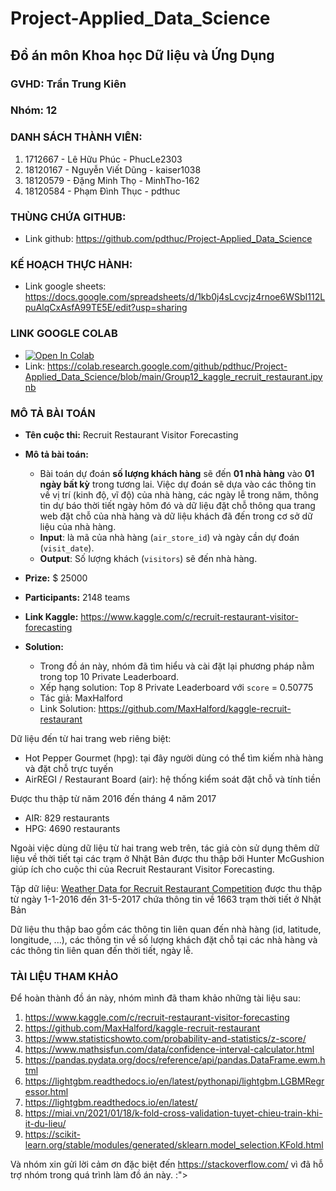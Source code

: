 # Project-Applied_Data_Science
## Đồ án môn Khoa học Dữ liệu và Ứng Dụng
### GVHD: Trần Trung Kiên
### Nhóm: 12
### DANH SÁCH THÀNH VIÊN:
  1. 1712667 - Lê Hữu Phúc - PhucLe2303
  2. 18120167 - Nguyễn Viết Dũng - kaiser1038
  3. 18120579 - Đặng Minh Thọ - MinhTho-162
  4. 18120584 - Phạm Đình Thục - pdthuc

### THÙNG CHỨA GITHUB:
- Link github: https://github.com/pdthuc/Project-Applied_Data_Science

### KẾ HOẠCH THỰC HÀNH:
- Link google sheets: https://docs.google.com/spreadsheets/d/1kb0j4sLcvcjz4rnoe6WSbI112LpuAlqCxAsfA99TE5E/edit?usp=sharing

### LINK GOOGLE COLAB
- [![Open In Colab](https://colab.research.google.com/assets/colab-badge.svg)](https://colab.research.google.com/github/pdthuc/Project-Applied_Data_Science/blob/main/Group12_kaggle_recruit_restaurant.ipynb)
- Link: https://colab.research.google.com/github/pdthuc/Project-Applied_Data_Science/blob/main/Group12_kaggle_recruit_restaurant.ipynb

### MÔ TẢ BÀI TOÁN
- **Tên cuộc thi:** Recruit Restaurant Visitor Forecasting
- **Mô tả bài toán:** 
    - Bài toán dự đoán **số lượng khách hàng** sẽ đến **01 nhà hàng** vào **01 ngày bất kỳ** trong tương lai. Việc dự đoán sẽ dựa vào các thông tin về vị trí (kinh độ, vĩ độ) của nhà hàng, các ngày lễ trong năm, thông tin dự báo thời tiết ngày hôm đó và dữ liệu đặt chỗ thông qua trang web đặt chỗ của nhà hàng và dữ liệu khách đã đến trong cơ sở dữ liệu của nhà hàng.
    - **Input**: là mã của nhà hàng (`air_store_id`) và ngày cần dự đoán (`visit_date`).
    - **Output**: Số lượng khách (`visitors`) sẽ đến nhà hàng.
- **Prize:** $ 25000
- **Participants:** 2148 teams
- **Link Kaggle:** https://www.kaggle.com/c/recruit-restaurant-visitor-forecasting

- **Solution:**
  - Trong đồ án này, nhóm đã tìm hiểu và cài đặt lại phương pháp nằm trong top 10 Private Leaderboard.
  - Xếp hạng solution: Top 8 Private Leaderboard với `score` = 0.50775
  - Tác giả: MaxHalford 
  - Link Solution: https://github.com/MaxHalford/kaggle-recruit-restaurant

Dữ liệu đến từ hai trang web riêng biệt: 
  - Hot Pepper Gourmet (hpg): tại đây người dùng có thể tìm kiếm nhà hàng và đặt chỗ trực tuyến 
  - AirREGI / Restaurant Board (air): hệ thống kiểm soát đặt chỗ và tính tiền
  
Được thu thập từ năm 2016 đến tháng 4 năm 2017 
- AIR: 829 restaurants 
- HPG: 4690 restaurants

Ngoài việc dùng dữ liệu từ hai trang web trên, tác giả còn sử dụng thêm dữ liệu về thời tiết tại các trạm ở Nhật Bản được thu thập bởi Hunter McGushion giúp ích cho cuộc thi của Recruit Restaurant Visitor Forecasting.

Tập dữ liệu: [Weather Data for Recruit Restaurant Competition](https://www.kaggle.com/huntermcgushion/rrv-weather-data) được thu thập từ ngày 1-1-2016 đến 31-5-2017 chứa thông tin về 1663 trạm thời tiết ở Nhật Bản

Dữ liệu thu thập bao gồm các thông tin liên quan đến nhà hàng (id, latitude, longitude, ...), các thông tin về số lượng khách đặt chỗ tại các nhà hàng và các thông tin liên quan đến thời tiết, ngày lễ.

### TÀI LIỆU THAM KHẢO
Để hoàn thành đồ án này, nhóm mình đã tham khảo những tài liệu sau:
1. https://www.kaggle.com/c/recruit-restaurant-visitor-forecasting
2. https://github.com/MaxHalford/kaggle-recruit-restaurant
3. https://www.statisticshowto.com/probability-and-statistics/z-score/
4. https://www.mathsisfun.com/data/confidence-interval-calculator.html
5. https://pandas.pydata.org/docs/reference/api/pandas.DataFrame.ewm.html
6. https://lightgbm.readthedocs.io/en/latest/pythonapi/lightgbm.LGBMRegressor.html
7.  https://lightgbm.readthedocs.io/en/latest/
8. https://miai.vn/2021/01/18/k-fold-cross-validation-tuyet-chieu-train-khi-it-du-lieu/
9. https://scikit-learn.org/stable/modules/generated/sklearn.model_selection.KFold.html

Và nhóm xin gửi lời cảm ơn đặc biệt đến https://stackoverflow.com/ vì đã hỗ trợ nhóm trong quá trình làm đồ án này. :">

